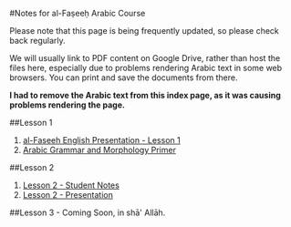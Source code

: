 [template: notes]:/
[title: Notes for al-Faṣeeḥ Arabic Course]:/

#Notes for al-Faṣeeḥ Arabic Course

Please note that this page is being frequently updated, so please check back regularly. 

We will usually link to PDF content on Google Drive, rather than host the files here, especially due to problems rendering Arabic text in some web browsers. You can print and save the documents from there.

**I had to remove the Arabic text from this index page, as it was causing problems rendering the page.**

##Lesson 1

1. [al-Faseeh English Presentation - Lesson 1](https://drive.google.com/file/d/0Bzm5CIFEd6r6ZkZrM2xVYUpMTXM/view?usp=sharing)
2. [Arabic Grammar and Morphology Primer](https://drive.google.com/file/d/0Bzm5CIFEd6r6U0lqN0VfaWVRRmM/view?usp=sharing)

##Lesson 2

1. [Lesson 2 - Student Notes](https://drive.google.com/a/kalemah.org/file/d/0Bzm5CIFEd6r6S3NlWmI5eW5XOW8/view?usp=sharing)
2. [Lesson 2 - Presentation](https://drive.google.com/a/kalemah.org/file/d/0Bzm5CIFEd6r6YzNyTGFrY0FLdE0/view?usp=sharing)

##Lesson 3 - Coming Soon, in shā' Allāh.